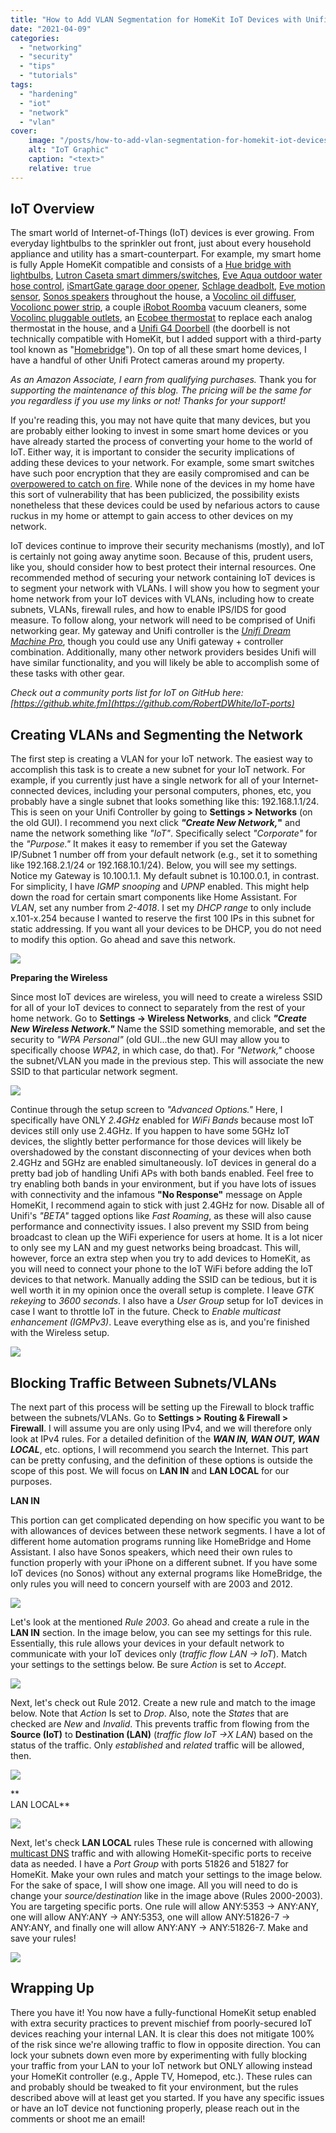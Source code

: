 ```yaml
---
title: "How to Add VLAN Segmentation for HomeKit IoT Devices with Unifi"
date: "2021-04-09"
categories:
  - "networking"
  - "security"
  - "tips"
  - "tutorials"
tags:
  - "hardening"
  - "iot"
  - "network"
  - "vlan"
cover:
    image: "/posts/how-to-add-vlan-segmentation-for-homekit-iot-devices-with-unifi/header_how-to-add-vlan-segmentation-for-homekit-iot-devices-with-unifi.jpg"
    alt: "IoT Graphic"
    caption: "<text>"
    relative: true
---
```


## IoT Overview

The smart world of Internet-of-Things (IoT) devices is ever growing. From everyday lightbulbs to the sprinkler out front, just about every household appliance and utility has a smart-counterpart. For example, my smart home is fully Apple HomeKit compatible and consists of a [Hue bridge with lightbulbs](https://www.amazon.com/gp/product/B07XH4KDR5/ref=as_li_tl?ie=UTF8&camp=1789&creative=9325&creativeASIN=B07XH4KDR5&linkCode=as2&tag=whitematter-20&linkId=df6ecd2d3d2499551ee4fb509a49587b), [Lutron Caseta smart dimmers/switches](https://www.amazon.com/gp/product/B00KLAXFQA/ref=as_li_qf_asin_il_tl?ie=UTF8&tag=whitematter-20&creative=9325&linkCode=as2&creativeASIN=B00KLAXFQA&linkId=7921a6374b4b40c94161f4278c1b33d8 "https://www.amazon.com/gp/product/B00KLAXFQA/ref=as_li_qf_asin_il_tl?ie=UTF8&tag=whitematter-20&creative=9325&linkCode=as2&creativeASIN=B00KLAXFQA&linkId=7921a6374b4b40c94161f4278c1b33d8"), [Eve Aqua outdoor water hose control](https://www.amazon.com/gp/product/B08FBHCPPF/ref=as_li_tl?ie=UTF8&camp=1789&creative=9325&creativeASIN=B08FBHCPPF&linkCode=as2&tag=whitematter-20&linkId=5505218457879d684052765e37db35fa "https://www.amazon.com/gp/product/B08FBHCPPF/ref=as_li_tl?ie=UTF8&camp=1789&creative=9325&creativeASIN=B08FBHCPPF&linkCode=as2&tag=whitematter-20&linkId=5505218457879d684052765e37db35fa"), [iSmartGate garage door opener](https://www.amazon.com/gp/product/B07Q1J7RZM/ref=as_li_tl?ie=UTF8&camp=1789&creative=9325&creativeASIN=B07Q1J7RZM&linkCode=as2&tag=whitematter-20&linkId=dae9862d26805fd0af1e8817bd8645c2 "https://www.amazon.com/gp/product/B07Q1J7RZM/ref=as_li_tl?ie=UTF8&camp=1789&creative=9325&creativeASIN=B07Q1J7RZM&linkCode=as2&tag=whitematter-20&linkId=dae9862d26805fd0af1e8817bd8645c2"), [Schlage deadbolt](https://www.amazon.com/gp/product/B00YUPE85Y/ref=as_li_tl?ie=UTF8&camp=1789&creative=9325&creativeASIN=B00YUPE85Y&linkCode=as2&tag=whitematter-20&linkId=f1f239d916e964e7ba0ed727e7ad4d14 "https://www.amazon.com/gp/product/B00YUPE85Y/ref=as_li_tl?ie=UTF8&camp=1789&creative=9325&creativeASIN=B00YUPE85Y&linkCode=as2&tag=whitematter-20&linkId=f1f239d916e964e7ba0ed727e7ad4d14"), [Eve motion sensor](https://www.amazon.com/gp/product/B01MAV39M8/ref=as_li_tl?ie=UTF8&camp=1789&creative=9325&creativeASIN=B01MAV39M8&linkCode=as2&tag=whitematter-20&linkId=3c4d273460c2b1f2a7201582bb50342e), [Sonos speakers](https://www.amazon.com/gp/product/B07W6RYRZM/ref=as_li_qf_asin_il_tl?ie=UTF8&tag=whitematter-20&creative=9325&linkCode=as2&creativeASIN=B07W6RYRZM&linkId=c06286ddb9cac861e2da524be2f6acc4) throughout the house, a [Vocolinc oil diffuser](https://www.amazon.com/gp/product/B07HMPY7RX/ref=as_li_qf_asin_il_tl?ie=UTF8&tag=whitematter-20&creative=9325&linkCode=as2&creativeASIN=B07HMPY7RX&linkId=3bc57ed9890dc0278b52db28c3d42511), [Vocolionc power strip](https://www.amazon.com/gp/product/B083NFNN99/ref=as_li_qf_asin_il_tl?ie=UTF8&tag=whitematter-20&creative=9325&linkCode=as2&creativeASIN=B083NFNN99&linkId=fc19219e0df43f4a1c56d63749dbad2c), a couple [iRobot Roomba](https://www.amazon.com/gp/product/B08C4JXBPF/ref=as_li_tl?ie=UTF8&camp=1789&creative=9325&creativeASIN=B08C4JXBPF&linkCode=as2&tag=whitematter-20&linkId=7500e53510ab70cfb9e0d237978fe197) vacuum cleaners, some [Vocolinc pluggable outlets](https://www.amazon.com/gp/product/B07NJRS8TX/ref=as_li_tl?ie=UTF8&camp=1789&creative=9325&creativeASIN=B07NJRS8TX&linkCode=as2&tag=whitematter-20&linkId=5ab28257a60b56e62c85132b2afce653), an [Ecobee thermostat](https://www.amazon.com/gp/product/B06W56TBLN/ref=as_li_tl?ie=UTF8&camp=1789&creative=9325&creativeASIN=B06W56TBLN&linkCode=as2&tag=whitematter-20&linkId=59b864438ae9a389b269066a2902cdde) to replace each analog thermostat in the house, and a [Unifi G4 Doorbell](https://www.amazon.com/gp/product/B08L3X9ZZX/ref=as_li_tl?ie=UTF8&camp=1789&creative=9325&creativeASIN=B08L3X9ZZX&linkCode=as2&tag=whitematter-20&linkId=19dd1b06c1c8884232de18bc438fefa1) (the doorbell is not technically compatible with HomeKit, but I added support with a third-party tool known as "[Homebridge](https://homebridge.io/)"). On top of all these smart home devices, I have a handful of other Unifi Protect cameras around my property.

_As an Amazon Associate, I earn from qualifying purchases._ Thank you for _supporting the maintenance of this blog. The pricing will be the same for you regardless if you use my links or not! Thanks for your support!_

If you're reading this, you may not have quite that many devices, but you are probably either looking to invest in some smart home devices or you have already started the process of converting your home to the world of IoT. Either way, it is important to consider the security implications of adding these devices to your network. For example, some smart switches have such poor encryption that they are easily compromised and can be [overpowered to catch on fire](https://www.komando.com/security-privacy/smart-plugs-hacked/757290/). While none of the devices in my home have this sort of vulnerability that has been publicized, the possibility exists nonetheless that these devices could be used by nefarious actors to cause ruckus in my home or attempt to gain access to other devices on my network.

IoT devices continue to improve their security mechanisms (mostly), and IoT is certainly not going away anytime soon. Because of this, prudent users, like you, should consider how to best protect their internal resources. One recommended method of securing your network containing IoT devices is to segment your network with VLANs. I will show you how to segment your home network from your IoT devices with VLANs, including how to create subnets, VLANs, firewall rules, and how to enable IPS/IDS for good measure. To follow along, your network will need to be comprised of Unifi networking gear. My gateway and Unifi controller is the _[Unifi Dream Machine Pro](https://www.amazon.com/gp/product/B086967C9X/ref=as_li_tl?ie=UTF8&camp=1789&creative=9325&creativeASIN=B086967C9X&linkCode=as2&tag=whitematter-20&linkId=4fc0624a437d4bfe761f2ebb02ca61bd)_, though you could use any Unifi gateway + controller combination. Additionally, many other network providers besides Unifi will have similar functionality, and you will likely be able to accomplish some of these tasks with other gear.

_Check out a community ports list for IoT on GitHub here: [https://github.white.fm](https://github.com/RobertDWhite/IoT-ports)_

## **Creating VLANs and Segmenting the Network**

The first step is creating a VLAN for your IoT network. The easiest way to accomplish this task is to create a new subnet for your IoT network. For example, if you currently just have a single network for all of your Internet-connected devices, including your personal computers, phones, etc, you probably have a single subnet that looks something like this: 192.168.1.1/24. This is seen on your Unifi Controller by going to **Settings > Networks** (on the old GUI). I recommend you next click **_"Create New Network,_"** and name the network something like _"IoT"_. Specifically select _"Corporate"_ for the _"Purpose."_ It makes it easy to remember if you set the Gateway IP/Subnet 1 number off from your default network (e.g., set it to something like 192.168.2.1/24 or 192.168.10.1/24). Below, you will see my settings. Notice my Gateway is 10.100.1.1. My default subnet is 10.100.0.1, in contrast. For simplicity, I have _IGMP snooping_ and _UPNP_ enabled. This might help down the road for certain smart components like Home Assistant. For _VLAN_, set any number from _2-4018_. I set my _DHCP range_ to only include x.101-x.254 because I wanted to reserve the first 100 IPs in this subnet for static addressing. If you want all your devices to be DHCP, you do not need to modify this option. Go ahead and save this network.

![](/posts/how-to-add-vlan-segmentation-for-homekit-iot-devices-with-unifi/images/Screen-Shot-2021-04-08-at-3.03.01-PM-1024x879.png)

**Preparing the Wireless**

Since most IoT devices are wireless, you will need to create a wireless SSID for all of your IoT devices to connect to separately from the rest of your home network. Go to **Settings -> Wireless Networks**, and click **_"Create New Wireless Network."_** Name the SSID something memorable, and set the security to _"WPA Personal"_ (old GUI...the new GUI may allow you to specifically choose _WPA2_, in which case, do that). For _"Network,"_ choose the subnet/VLAN you made in the previous step. This will associate the new SSID to that particular network segment.

![](/posts/how-to-add-vlan-segmentation-for-homekit-iot-devices-with-unifi/images/Screen-Shot-2021-04-08-at-3.16.16-PM-1024x557.png)

Continue through the setup screen to _"Advanced Options."_ Here, I specifically have ONLY _2.4GHz_ enabled for _WiFi Bands_ because most IoT devices still only use 2.4GHz. If you happen to have some 5GHz IoT devices, the slightly better performance for those devices will likely be overshadowed by the constant disconnecting of your devices when both 2.4GHz and 5GHz are enabled simultaneously. IoT devices in general do a pretty bad job of handling Unifi APs with both bands enabled. Feel free to try enabling both bands in your environment, but if you have lots of issues with connectivity and the infamous **"No Response"** message on Apple HomeKit, I recommend again to stick with just 2.4GHz for now. Disable all of Unifi's _"BETA"_ tagged options like _Fast Roaming_, as these will also cause performance and connectivity issues. I also prevent my SSID from being broadcast to clean up the WiFi experience for users at home. It is a lot nicer to only see my LAN and my guest networks being broadcast. This will, however, force an extra step when you try to add devices to HomeKit, as you will need to connect your phone to the IoT WiFi before adding the IoT devices to that network. Manually adding the SSID can be tedious, but it is well worth it in my opinion once the overall setup is complete. I leave _GTK rekeying_ to _3600 seconds_. I also have a _User Group_ setup for IoT devices in case I want to throttle IoT in the future. Check to _Enable multicast enhancement (IGMPv3)_. Leave everything else as is, and you're finished with the Wireless setup.

![](/posts/how-to-add-vlan-segmentation-for-homekit-iot-devices-with-unifi/images/Screen-Shot-2021-04-08-at-3.15.50-PM-869x1024.png)

## **Blocking Traffic Between Subnets/VLANs**

The next part of this process will be setting up the Firewall to block traffic between the subnets/VLANs. Go to **Settings > Routing & Firewall > Firewall**. I will assume you are only using IPv4, and we will therefore only look at IPv4 rules. For a detailed definition of the _**WAN IN, WAN OUT, WAN LOCAL**_, etc. options, I will recommend you search the Internet. This part can be pretty confusing, and the definition of these options is outside the scope of this post. We will focus on **LAN IN** and **LAN LOCAL** for our purposes.

**LAN IN**

This portion can get complicated depending on how specific you want to be with allowances of devices between these network segments. I have a lot of different home automation programs running like HomeBridge and Home Assistant. I also have Sonos speakers, which need their own rules to function properly with your iPhone on a different subnet. If you have some IoT devices (no Sonos) without any external programs like HomeBridge, the only rules you will need to concern yourself with are 2003 and 2012.

![](/posts/how-to-add-vlan-segmentation-for-homekit-iot-devices-with-unifi/images/Screen-Shot-2021-04-08-at-3.48.20-PM-1024x335.png)

Let's look at the mentioned _Rule 2003_. Go ahead and create a rule in the **LAN IN** section. In the image below, you can see my settings for this rule. Essentially, this rule allows your devices in your default network to communicate with your IoT devices only (_traffic flow LAN -> IoT_). Match your settings to the settings below. Be sure _Action_ is set to _Accept_.

![](/posts/how-to-add-vlan-segmentation-for-homekit-iot-devices-with-unifi/images/Screen-Shot-2021-04-08-at-3.49.12-PM-1024x715.png)

Next, let's check out Rule 2012. Create a new rule and match to the image below. Note that _Action_ Is set to _Drop_. Also, note the _States_ that are checked are _New_ and _Invalid_. This prevents traffic from flowing from the **Source (IoT)** to **Destination (LAN)** (_traffic flow IoT ->X LAN_) based on the status of the traffic. Only _established_ and _related_ traffic will be allowed, then.

![](/posts/how-to-add-vlan-segmentation-for-homekit-iot-devices-with-unifi/images/Screen-Shot-2021-04-08-at-4.00.57-PM-1013x1024.png)

**  
LAN LOCAL**

![](/posts/how-to-add-vlan-segmentation-for-homekit-iot-devices-with-unifi/images/Screen-Shot-2021-04-08-at-3.44.52-PM-1024x209.png)

Next, let's check **LAN LOCAL** rules These rule is concerned with allowing [multicast DNS](https://www.ionos.com/digitalguide/server/know-how/multicast-dns/) traffic and with allowing HomeKit-specific ports to receive data as needed. I have a _Port Group_ with ports 51826 and 51827 for HomeKit. Make your own rules and match your settings to the image below. For the sake of space, I will show one image. All you will need to do is change your _source/destination_ like in the image above (Rules 2000-2003). You are targeting specific ports. One rule will allow ANY:5353 -> ANY:ANY, one will allow ANY:ANY -> ANY:5353, one will allow ANY:51826-7 -> ANY:ANY, and finally one will allow ANY:ANY -> ANY:51826-7. Make and save your rules!

![](/posts/how-to-add-vlan-segmentation-for-homekit-iot-devices-with-unifi/images/Screen-Shot-2021-04-08-at-4.09.28-PM-1024x884.png)

## Wrapping Up

There you have it! You now have a fully-functional HomeKit setup enabled with extra security practices to prevent mischief from poorly-secured IoT devices reaching your internal LAN. It is clear this does not mitigate 100% of the risk since we're allowing traffic to flow in opposite direction. You can lock your subnets down even more by experimenting with fully blocking your traffic from your LAN to your IoT network but ONLY allowing instead your HomeKit controller (e.g., Apple TV, Homepod, etc.). These rules can and probably should be tweaked to fit your environment, but the rules described above will at least get you started. If you have any specific issues or have an IoT device not functioning properly, please reach out in the comments or shoot me an email!

